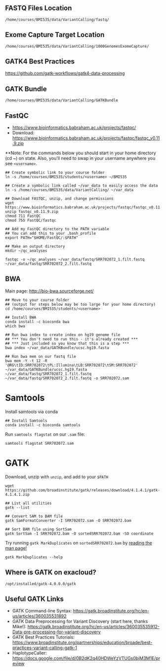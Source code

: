 ## FASTQ Files Location

`/home/courses/BMI535/data/VariantCalling/fastq/`

## Exome Capture Target Location

`/home/courses/BMI535/data/VariantCalling/1000GenomesExomeCapture/`

## GATK4 Best Practices

https://github.com/gatk-workflows/gatk4-data-processing

## GATK Bundle

`/home/courses/BMI535/data/VariantCalling/GATKBundle`

## FastQC

- https://www.bioinformatics.babraham.ac.uk/projects/fastqc/
- Download: https://www.bioinformatics.babraham.ac.uk/projects/fastqc/fastqc_v0.11.9.zip

**Note: For the commands below you should start in your home directory (cd ~) on state. Also, you'll need to swap in your username anywhere you see `<username>`.
```
## Create symbolic link to your course folder
ln -s /home/courses/BMI535/students/<username> ~/BMI535

## Create a symbolic link called ~/var_data to easily access the data
ln -s /home/courses/BMI535/data/VariantCalling/ ~/var_data

## Download FASTQC, unzip, and change permissions
wget https://www.bioinformatics.babraham.ac.uk/projects/fastqc/fastqc_v0.11.9.zip
unzip fastqc_v0.11.9.zip
chmod 711 FastQC
chmod 755 FastQC/fastqc

## Add my FastQC directory to the PATH variable
## You can add this to your .bash_profile
export PATH="$HOME/FastQC/:$PATH"

## Make an output directory
mkdir ~/qc_analyses

fastqc -o ~/qc_analyses ~/var_data/fastq/SRR702072_1.filt.fastq ~/var_data/fastq/SRR702072_2.filt.fastq
```

## BWA

Main page: http://bio-bwa.sourceforge.net/

```
## Move to your course folder 
## (output for steps below may be too large for your home directory)
cd /home/courses/BMI535/students/<username>

## Install BWA
conda install -c bioconda bwa
which bwa
```

```
## Run bwa index to create index on hg19 genome file
## *** You don't need to run this - it's already created ***
## *** Just included so you know that this is a step ***
bwa index ~/var_data/GATKBundle/ucsc.hg19.fasta
```

```
## Run bwa mem on our fastq file
bwa mem -Y -t 12 -R '@RG\tID:SRR702072\tPL:Illumina\tLB:SRR702072\tSM:SRR702072' ~/var_data/GATKBundle/ucsc.hg19.fasta ~/var_data/fastq/SRR702072_1.filt.fastq ~/var_data/fastq/SRR702072_2.filt.fastq -o SRR702072.sam
```

# Samtools

Install samtools via conda

```
## Install Samtools
conda install -c bioconda samtools
```

Run `samtools flagstat` on our `.sam` file:

```
samtools flagstat SRR702072.sam
```


# GATK

Download, unzip with `unzip`, and add to your `$PATH`

```
wget https://github.com/broadinstitute/gatk/releases/download/4.1.4.1/gatk-4.1.4.1.zip
```

```
## List all utilities
gatk --list

## Convert SAM to BAM file
gatk SamFormatConverter -I SRR702072.sam -O SRR702072.bam

## Sort BAM file using SortSam
gatk SortSam -I SRR702072.bam -O sortedSRR702072.bam -SO coordinate
```

Try running `gatk MarkDuplicates` on `sortedSRR702072.bam` by [reading the man page!](https://gatk.broadinstitute.org/hc/en-us/articles/360037052812-MarkDuplicates-Picard-)

```
gatk MarkDuplicates --help
```

## Where is GATK on exacloud?

```
/opt/installed/gatk-4.0.0.0/gatk
```

## Useful GATK Links

- GATK Command-line Syntax: https://gatk.broadinstitute.org/hc/en-us/articles/360035531892
- GATK Data Preprocessing for Variant Discovery (start here, thanks Mike!): https://gatk.broadinstitute.org/hc/en-us/articles/360035535912-Data-pre-processing-for-variant-discovery
- GATK Best Practices Tutorials: https://www.broadinstitute.org/partnerships/education/broade/best-practices-variant-calling-gatk-1
- HaplotypeCaller: https://docs.google.com/file/d/0B2dK2q40HDWeYzVTUGs0bjM3M1E/preview
